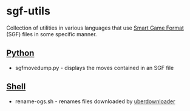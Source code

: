 # sgf-utils
Collection of utilities in various languages that use [Smart Game Format](http://www.red-bean.com/sgf/) (SGF) files in some specific manner.

## [Python](python/)
* sgfmovedump.py - displays the moves contained in an SGF file

## [Shell](shell/)
* rename-ogs.sh - renames files downloaded by [uberdownloader](https://github.com/thouis/uberdownloader)
